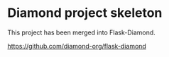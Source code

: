 # Diamond project skeleton

This project has been merged into Flask-Diamond.

https://github.com/diamond-org/flask-diamond


